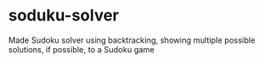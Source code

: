 # soduku-solver
Made Sudoku solver using backtracking, showing multiple possible solutions, if possible, to a Sudoku game
